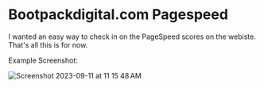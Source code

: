 # Bootpackdigital.com Pagespeed

I wanted an easy way to check in on the PageSpeed scores on the webiste. That's all this is for now.

Example Screenshot:

![Screenshot 2023-09-11 at 11 15 48 AM](https://github.com/michaelbonner/pagespeed/assets/1122945/d889019a-93bc-44c9-9a46-c6f2be5a90f2)
